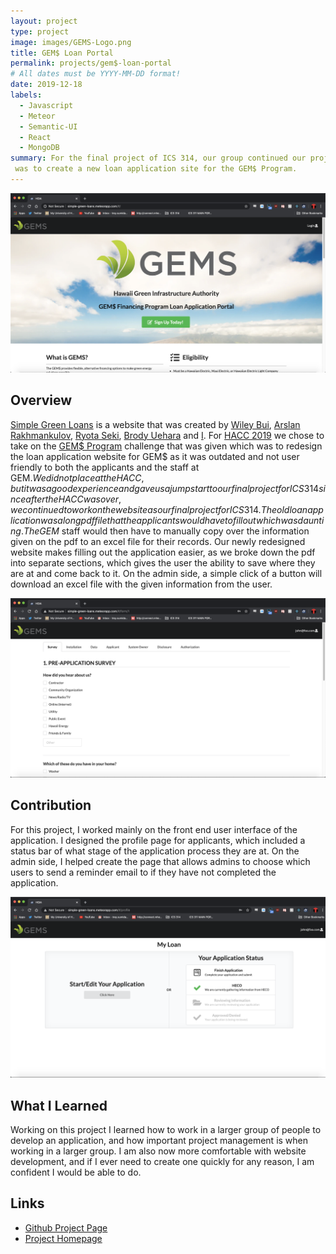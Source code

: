 ```yaml
---
layout: project
type: project
image: images/GEMS-Logo.png
title: GEM$ Loan Portal
permalink: projects/gem$-loan-portal
# All dates must be YYYY-MM-DD format!
date: 2019-12-18
labels:
  - Javascript
  - Meteor
  - Semantic-UI
  - React
  - MongoDB
summary: For the final project of ICS 314, our group continued our project that we started at HACC 2019. The project
 was to create a new loan application site for the GEM$ Program.
---
```


<img class="ui image" src="../images/Landing.png">

## **Overview**
[Simple Green Loans](http://simple-green-loans.meteorapp.com/#/) is a website that was created by [Wiley Bui](https://wileybui.github.io/), [Arslan Rakhmankulov](https://github.com/arslan-r), [Ryota Seki](https://github.com/ryotabs
), [Brody Uehara](https://github.com/brodyu) and [I](https://trey-sumida.github.io/). For [HACC
 2019](http://hacc.hawaii.gov/) we chose to take on the
 [GEM$ Program](https://gems.hawaii.gov/) challenge
 that was given which was to redesign the loan application website for GEM$ as it was outdated and not user
  friendly to both the applicants and the staff at GEM$. We did not place at the HACC, but it was a good experience
   and gave us a jumpstart to our final project for ICS 314 since after the HACC was over, we continued to work on the
   website as our final
   project
   for ICS 314. The old loan application was a long pdf file that the applicants would have to fill out which was
    daunting. The GEM$ staff would then have to manually copy over the information given on the pdf to an excel file
     for their records. Our newly redesigned website makes filling out the application easier, as we broke down the
      pdf into separate sections, which gives the user the ability to save where they are at and come back to it. On
       the admin side, a simple click of a button will download an excel file with the given information from the user.
       
<img class="ui image" src="../images/form.png">

## **Contribution**
For this project, I worked mainly on the front end user interface of the application. I designed the profile page for
 applicants, which included a status bar of what stage of the application process they are at. On the admin side, I
  helped create the page that allows admins to choose which users to send a reminder email to if they have not
   completed the application. 
   
   <img class="ui image" src="../images/userpage.png">
   
## **What I Learned**
Working on this project I learned how to work in a larger group of people to develop an application, and how
 important project management is when working in a larger group. I am also now more comfortable with website
  development, and if I ever need to create one quickly for any reason, I am confident I would be able to do. 
  
## **Links**
- [Github Project Page](https://github.com/green-loan-portal/simple-green-loans)
- [Project Homepage](https://green-loan-portal.github.io/#overview)
